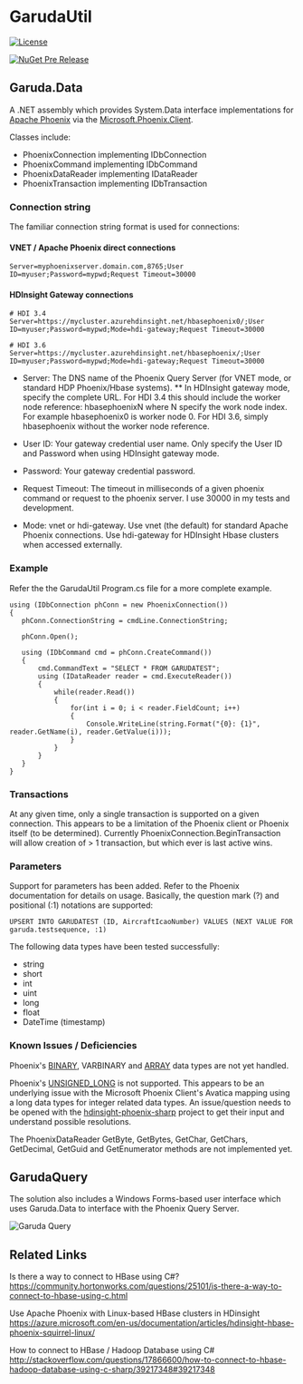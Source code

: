 # GarudaUtil

[![License](https://img.shields.io/badge/license-APACHE-red.svg)](http://www.apache.org/licenses/LICENSE-2.0)

[![NuGet Pre Release](https://img.shields.io/nuget/vpre/Garuda.Data.svg)](https://www.nuget.org/packages/Garuda.Data/)

## Garuda.Data

A .NET assembly which provides System.Data interface implementations for [Apache Phoenix](https://phoenix.apache.org/)
 via the [Microsoft.Phoenix.Client](https://www.nuget.org/packages/Microsoft.Phoenix.Client/).

 Classes include:

 * PhoenixConnection implementing IDbConnection
 * PhoenixCommand implementing IDbCommand
 * PhoenixDataReader implementing IDataReader
 * PhoenixTransaction implementing IDbTransaction

### Connection string

The familiar connection string format is used for connections:

#### VNET / Apache Phoenix direct connections

```
Server=myphoenixserver.domain.com,8765;User ID=myuser;Password=mypwd;Request Timeout=30000 
```

#### HDInsight Gateway connections

```
# HDI 3.4
Server=https://mycluster.azurehdinsight.net/hbasephoenix0/;User ID=myuser;Password=mypwd;Mode=hdi-gateway;Request Timeout=30000

# HDI 3.6
Server=https://mycluster.azurehdinsight.net/hbasephoenix/;User ID=myuser;Password=mypwd;Mode=hdi-gateway;Request Timeout=30000
```

* Server: The DNS name of the Phoenix Query Server (for VNET mode, or standard HDP Phoenix/Hbase systems). 
** In HDInsight gateway mode, specify the complete URL. For HDI 3.4 this should include the worker node reference: hbasephoenixN where N specify the work node index. For example hbasephoenix0 is worker node 0. For HDI 3.6, simply hbasephoenix without the worker node reference.

* User ID: Your gateway credential user name. Only specify the User ID and Password when using HDInsight gateway mode.

* Password: Your gateway credential password.

* Request Timeout: The timeout in milliseconds of a given phoenix command or request to the phoenix server. I use 30000 in my tests and development.

* Mode: vnet or hdi-gateway. Use vnet (the default) for standard Apache Phoenix connections. Use hdi-gateway for HDInsight Hbase clusters when accessed externally.

### Example

 Refer the the GarudaUtil Program.cs file for a more complete example.

 ```{csharp}
using (IDbConnection phConn = new PhoenixConnection())
{
    phConn.ConnectionString = cmdLine.ConnectionString;

    phConn.Open();

    using (IDbCommand cmd = phConn.CreateCommand())
    {
        cmd.CommandText = "SELECT * FROM GARUDATEST";
        using (IDataReader reader = cmd.ExecuteReader())
        {
            while(reader.Read())
            {
                for(int i = 0; i < reader.FieldCount; i++)
                {
                    Console.WriteLine(string.Format("{0}: {1}", reader.GetName(i), reader.GetValue(i)));
                }
            }
        }
    }                        
}
```
 
### Transactions

At any given time, only a single transaction is supported on a given connection.  This appears to be a limitation of 
the Phoenix client or Phoenix itself (to be determined). Currently PhoenixConnection.BeginTransaction will allow creation
of > 1 transaction, but which ever is last active wins.

### Parameters

Support for parameters has been added. Refer to the Phoenix documentation for details on usage. Basically,
the question mark (?) and positional (:1) notations are supported:
 
```
UPSERT INTO GARUDATEST (ID, AircraftIcaoNumber) VALUES (NEXT VALUE FOR garuda.testsequence, :1)
```
 
The following data types have been tested successfully:

* string
* short
* int
* uint
* long
* float
* DateTime (timestamp)

### Known Issues / Deficiencies

Phoenix's [BINARY](https://phoenix.apache.org/language/datatypes.html#binary_type), VARBINARY and 
[ARRAY](https://phoenix.apache.org/array_type.html) data types are 
not yet handled. 

Phoenix's [UNSIGNED_LONG](https://phoenix.apache.org/language/datatypes.html#unsigned_long_type) is not supported. 
This appears to be an underlying issue with the Microsoft Phoenix Client's Avatica mapping using a long data types
for integer related data types. An issue/question needs to be opened with the [hdinsight-phoenix-sharp](https://github.com/Azure/hdinsight-phoenix-sharp)
project to get their input and understand possible resolutions.

The PhoenixDataReader GetByte, GetBytes, GetChar, GetChars, GetDecimal, GetGuid and 
GetEnumerator methods are not implemented yet.


## GarudaQuery

The solution also includes a Windows Forms-based user interface which uses Garuda.Data to interface
with the Phoenix Query Server. 

![Garuda Query](http://dwdii.github.io/img/GarudaQueryScreenshot.png)

## Related Links

Is there a way to connect to HBase using C#? 
https://community.hortonworks.com/questions/25101/is-there-a-way-to-connect-to-hbase-using-c.html

Use Apache Phoenix with Linux-based HBase clusters in HDinsight
https://azure.microsoft.com/en-us/documentation/articles/hdinsight-hbase-phoenix-squirrel-linux/

How to connect to HBase / Hadoop Database using C#
http://stackoverflow.com/questions/17866600/how-to-connect-to-hbase-hadoop-database-using-c-sharp/39217348#39217348


